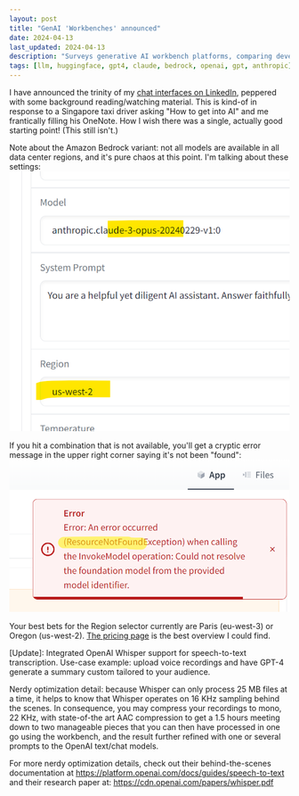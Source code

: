 ```yaml
---
layout: post
title: "GenAI 'Workbenches' announced"
date: 2024-04-13
last_updated: 2024-04-13
description: "Surveys generative AI workbench platforms, comparing development environments, model integration capabilities, and collaboration features."
tags: [llm, huggingface, gpt4, claude, bedrock, openai, gpt, anthropic]
---
```


I have announced the trinity of my [chat interfaces on LinkedIn](https://www.linkedin.com/posts/nilsdurner_genai-bedrock-aws-activity-7184833896004374528-Ax3Q?utm_source=share&utm_medium=member_desktop), peppered with some background reading/watching material. This is kind-of in response to a Singapore taxi driver asking "How to get into AI" and me frantically filling his OneNote. How I wish there was a single, actually good starting point! (This still isn't.)
 
Note about the Amazon Bedrock variant: not all models are available in all data center regions, and it's pure chaos at this point. I'm talking about these settings:
![Amazon Bedrock Chat Anthropic model regions](assets/img/amz-chat-regions1.png)

If you hit a combination that is not available, you'll get a cryptic error message in the upper right corner saying it's not been "found":
![Amazon Bedrock Chat Anthropic model regions](assets/img/amz-chat-regions2.png)

Your best bets for the Region selector currently are Paris (eu-west-3) or Oregon (us-west-2).
[The pricing page](https://aws.amazon.com/bedrock/pricing/) is the best overview I could find.

[Update]:
Integrated OpenAI Whisper support for speech-to-text transcription. Use-case example: upload voice recordings and have GPT-4 generate a summary custom tailored to your audience.

Nerdy optimization detail: because Whisper can only process 25 MB files at a time, it helps to know that Whisper operates on 16 KHz sampling behind the scenes. In consequence, you may compress your recordings to mono, 22 KHz, with state-of-the art AAC compression to get a 1.5 hours meeting down to two manageable pieces that you can then have processed in one go using the workbench, and the result further refined with one or several prompts to the OpenAI text/chat models.

For more nerdy optimization details, check out their behind-the-scenes documentation at https://platform.openai.com/docs/guides/speech-to-text and their research paper at: https://cdn.openai.com/papers/whisper.pdf